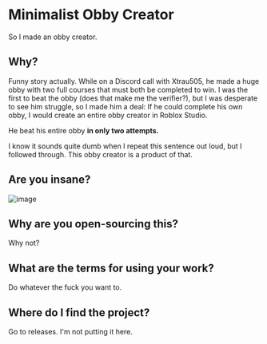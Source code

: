 # Minimalist Obby Creator
So I made an obby creator.
## Why?
Funny story actually.
While on a Discord call with Xtrau505, he made a huge obby with two full courses that must both be completed to win. I was the first to beat the obby (does that make me the verifier?), but I was desperate to see him struggle, 
so I made him a deal: If he could complete his own obby, I would create an entire obby creator in Roblox Studio.

He beat his entire obby **in only two attempts.**

I know it sounds quite dumb when I repeat this sentence out loud, but I followed through. This obby creator is a product of that.
## Are you insane?
![image](https://github.com/xenon-tf/minimalist-obby-creator/assets/136221123/835d1376-35fc-4a69-afb4-d90c40f66e85)
## Why are you open-sourcing this?
Why not?
## What are the terms for using your work?
Do whatever the fuck you want to.
## Where do I find the project?
Go to releases. I'm not putting it here.
